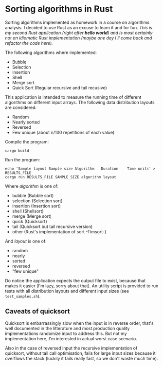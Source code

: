 # Sorting algorithms in Rust

Sorting algorithms implemented as homework in a course on algorithms analysis. I decided to use Rust as an excuse to learn it and for fun. *This is my second Rust application (right after **hello world**) and is most certainly not an idiomatic Rust implementation (maybe one day I'll come back and refactor the code here).*

The following algorithms where implemented:
- Bubble
- Selection
- Insertion
- Shell
- Merge sort
- Quick Sort (Regular recursive and tail recusive)

This application is intended to measure the running time of different algorithms on different input arrays. The following data distribution layouts are considered:
- Random
- Nearly sorted
- Reversed
- Few unique (about n/100 repetitions of each value)

Compile the program:
```
cargo build
```

Run the program:
```
echo 'Sample layout	Sample size	Algorithm	Duration    Time units' > RESULTS_FILE
cargo run RESULTS_FILE SAMPLE_SIZE algorithm layout
```
Where *algorithm* is one of:
- bubble (Bubble sort)
- selection (Selection sort)
- insertion (Insertion sort)
- shell (Shellsort)
- merge (Merge sort)
- quick (Quicksort)
- tail (Quicksort but tail recursive version)
- other (Rust's implementation of sort -Timsort-)

And *layout* is one of:
- random
- nearly
- sorted
- reversed
- "few unique"

Do notice the application expects the output file to exist, because that makes it easier (I'm lazy, sorry about that). An utility script is provided to run tests with all distribution layouts and different input sizes (see ```test_samples.sh```).

## Caveats of quicksort

Quicksort is embarrassingly slow when the input is in reverse order, that's well documented in the litterature and most production quality implementations randomize input to address this. But not my implementation here, I'm interested in actual worst case scenario.

Also in the case of reversed input the recursive implementation of quicksort, without tail call optimisation, fails for large input sizes because it overflows the stack (luckily it fails really fast, so we don't waste much time).

